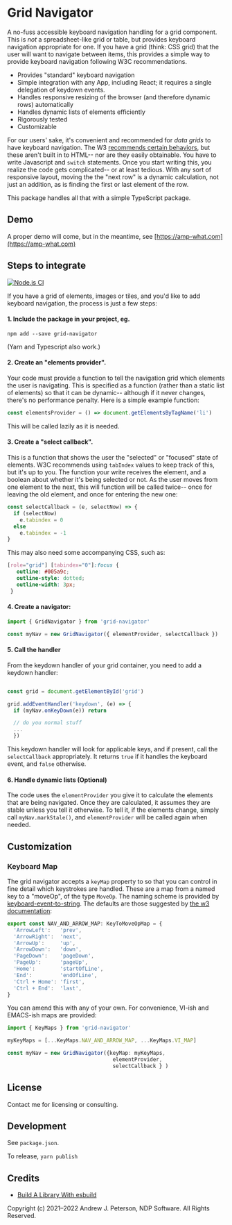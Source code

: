 # Grid Navigator

A no-fuss accessible keyboard navigation handling for a grid component. This is _not_ a spreadsheet-like grid or table, but provides keyboard navigation appropriate for one. If you have a grid (think: CSS grid) that the user will want to navigate between items, this provides a simple way to provide keyboard navigation following W3C recommendations.

- Provides "standard" keyboard navigation
- Simple integration with any App, including React; it requires a single delegation of keydown events.
- Handles responsive resizing of the browser (and therefore dynamic rows) automatically
- Handles dynamic lists of elements efficiently
- Rigorously tested
- Customizable

For our users' sake, it's convenient and recommended for *data grids* to have keyboard navigation. The W3 [recommends certain behaviors](https://www.w3.org/TR/wai-aria-practices/#keyboard-interaction-for-data-grids), but these aren't built in to HTML-- nor are they easily obtainable. You have to write Javascript and `switch` statements. Once you start writing this, you realize the code gets complicated-- or at least tedious. With any sort of responsive layout, moving the the "next row" is a dynamic calculation, not just an addition, as is finding the first or last element of the row.

This package handles all that with a simple TypeScript package.

## Demo

A proper demo will come, but in the meantime, see [https://amp-what.com](https://amp-what.com)

## Steps to integrate

[![Node.js CI](https://github.com/ndp-software/grid-navigator/actions/workflows/node.js.yml/badge.svg)](https://github.com/ndp-software/grid-navigator/actions/workflows/node.js.yml)

If you have a grid of elements, images or tiles, and you'd like to add keyboard navigation, the process is just a few steps:

#### 1. Include the package in your project, eg.
   ```shell
   npm add --save grid-navigator
   ```
   (Yarn and Typescript also work.)

#### 2. Create an "elements provider".
Your code must provide a function to tell the navigation grid which elements the user is navigating. This is specified as a function (rather than a static list of elements) so that it can be dynamic-- although if it never changes, there's no performance penalty. Here is a simple example function:
  ```typescript
  const elementsProvider = () => document.getElementsByTagName('li')
  ```
   This will be called lazily as it is needed.

#### 3. Create a "select callback". 

This is a function that shows the user the "selected" or "focused" state of elements. W3C recommends using `tabIndex` values to keep track of this, but it's up to you. The function your write receives the element, and a boolean about whether it's being selected or not. As the user moves from one element to the next, this will function will be called twice-- once for leaving the old element, and once for entering the new one:

```typescript
const selectCallback = (e, selectNow) => {
  if (selectNow)
    e.tabindex = 0
  else
    e.tabindex = -1
}
```
This may also need some accompanying CSS, such as:
```css
[role="grid"] [tabindex="0"]:focus {
   outline: #005a9c;
   outline-style: dotted;
   outline-width: 3px;
 }
 ```

#### 4. Create a navigator:

```typescript
import { GridNavigator } from 'grid-navigator'

const myNav = new GridNavigator({ elementProvider, selectCallback })
```

#### 5. Call the handler

From the keydown handler of your grid container, you need to add a keydown handler:
```typescript

const grid = document.getElementById('grid')

grid.addEventHandler('keydown', (e) => {
  if (myNav.onKeyDown(e)) return

  // do you normal stuff
  ...
  })
```
This keydown handler will look for applicable keys, and if present, call the `selectCallback` appropriately. It returns `true` if it handles the keyboard event, and `false` otherwise.

#### 6. Handle dynamic lists (Optional)

The code uses the `elementProvider` you give it to calculate the elements that are being
navigated. Once they are calculated, it assumes they are stable unless you tell it otherwise. To tell it, if the elements change, simply call `myNav.markStale()`, and `elementProvider` will be called again when needed.


## Customization

### Keyboard Map

The grid navigator accepts a `keyMap` property to so that you can
control in fine detail which keystrokes are handled. These are a map from a named key to a "moveOp", of the type `MoveOp`. The naming scheme is provided by [keyboard-event-to-string](https://www.npmjs.com/package/keyboard-event-to-string). The defaults are those suggested by [the w3 documentation](https://www.w3.org/TR/wai-aria-practices/#keyboard-interaction-for-data-grids):
```typescript
export const NAV_AND_ARROW_MAP: KeyToMoveOpMap = {
  'ArrowLeft':   'prev',
  'ArrowRight':  'next',
  'ArrowUp':     'up',
  'ArrowDown':   'down',
  'PageDown':    'pageDown',
  'PageUp':      'pageUp',
  'Home':        'startOfLine',
  'End':         'endOfLine',
  'Ctrl + Home': 'first',
  'Ctrl + End':  'last',
}
```
You can amend this with any of your own. For convenience, VI-ish and EMACS-ish maps are provided:
```typescript
import { KeyMaps } from 'grid-navigator'

myKeyMaps = [...KeyMaps.NAV_AND_ARROW_MAP, ...KeyMaps.VI_MAP]

const myNav = new GridNavigator({keyMap: myKeyMaps,
                                  elementProvider, 
                                  selectCallback } )
```

## License

Contact me for licensing or consulting.

## Development

See `package.json`. 

To release, `yarn publish`

## Credits
* [Build A Library With esbuild](https://medium.com/geekculture/build-a-library-with-esbuild-23235712f3c)

Copyright (c) 2021–2022 Andrew J. Peterson, NDP Software. All Rights Reserved.
